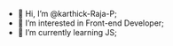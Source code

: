 - 👋 Hi, I’m @karthick-Raja-P;
- 👀 I’m interested in Front-end Developer;
- 🌱 I’m currently learning JS;

<!---
karthick-Raja-P/karthick-Raja-P is a ✨ special ✨ repository because its `README.md` (this file) appears on your GitHub profile.
You can click the Preview link to take a look at your changes.
--->
